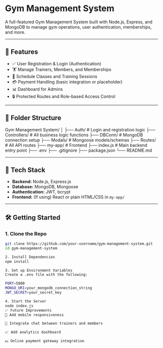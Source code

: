 # Gym Management System

A full-featured Gym Management System built with Node.js, Express, and MongoDB to manage gym operations, user authentication, memberships, and more.

---

## 🚀 Features

- ✅ User Registration & Login (Authentication)
- 🏋️ Manage Trainers, Members, and Memberships
- 📅 Schedule Classes and Training Sessions
- 💳 Payment Handling (basic integration or placeholder)
- 📊 Dashboard for Admins
- 🔒 Protected Routes and Role-based Access Control

---

## 📁 Folder Structure
Gym Management System/ │ ├── Auth/ # Login and registration logic ├── Controllers/ # All business logic functions ├── DBConn/ # MongoDB connection setup ├── Modals/ # Mongoose models/schemas ├── Routes/ # All API routes ├── my-app/ # Frontend  ├── index.js # Main backend entry point ├── .env ├── .gitignore ├── package.json └── README.md


---

## 🔧 Tech Stack

- **Backend:** Node.js, Express.js
- **Database:** MongoDB, Mongoose
- **Authentication:** JWT, bcrypt
- **Frontend:** (If using) React or plain HTML/CSS in `my-app/`

---

## 🛠️ Getting Started

### 1. Clone the Repo
```bash
git clone https://github.com/your-username/gym-management-system.git
cd gym-management-system

2. Install Dependencies
npm install

3. Set up Environment Variables
Create a .env file with the following:

PORT=5000
MONGO_URI=your_mongodb_connection_string
JWT_SECRET=your_secret_key

4. Start the Server
node index.js
✅ Future Improvements
📱 Add mobile responsiveness

💬 Integrate chat between trainers and members

📈 Add analytics dashboard

💵 Online payment gateway integration
